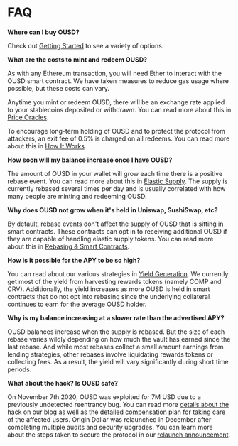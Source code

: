 # FAQ

**Where can I buy OUSD?**

Check out [Getting Started](https://docs.ousd.com/getting-started) to see a variety of options.

**What are the costs to mint and redeem OUSD?**

As with any Ethereum transaction, you will need Ether to interact with the OUSD smart contract. We have taken measures to reduce gas usage where possible, but these costs can vary.

Anytime you mint or redeem OUSD, there will be an exchange rate applied to your stablecoins deposited or withdrawn. You can read more about this in [Price Oracles](https://docs.ousd.com/core-concepts/price-oracles).

To encourage long-term holding of OUSD and to protect the protocol from attackers, an exit fee of 0.5% is charged on all redeems. You can read more about this in [How It Works](https://docs.ousd.com/how-it-works).

**How soon will my balance increase once I have OUSD?**

The amount of OUSD in your wallet will grow each time there is a positive rebase event. You can read more about this in [Elastic Supply](https://docs.ousd.com/core-concepts/elastic-supply). The supply is currently rebased several times per day and is usually correlated with how many people are minting and redeeming OUSD.

**Why does OUSD not grow when it's held in Uniswap, SushiSwap, etc?**

By default, rebase events don't affect the supply of OUSD that is sitting in smart contracts. These contracts can opt in to receiving additional OUSD if they are capable of handling elastic supply tokens. You can read more about this in [Rebasing & Smart Contracts](https://docs.ousd.com/core-concepts/elastic-supply/rebasing-and-smart-contracts).

**How is it possible for the APY to be so high?**

You can read about our various strategies in [Yield Generation](https://docs.ousd.com/core-concepts/yield-generation). We currently get most of the yield from harvesting rewards tokens (namely COMP and CRV). Additionally, the yield increases as more OUSD is held in smart contracts that do not opt into rebasing since the underlying collateral continues to earn for the average OUSD holder.

**Why is my balance increasing at a slower rate than the advertised APY?**

OUSD balances increase when the supply is rebased. But the size of each rebase varies wildly depending on how much the vault has earned since the last rebase. And while most rebases collect a small amount earnings from lending strategies, other rebases involve liquidating rewards tokens or collecting fees. As a result, the yield will vary significantly during short time periods.

**What about the hack? Is OUSD safe?**

On November 7th 2020, OUSD was exploited for 7M USD due to a previously undetected reentrancy bug. You can read more [details about the hack](https://medium.com/originprotocol/urgent-ousd-has-hacked-and-there-has-been-a-loss-of-funds-7b8c4a7d534c) on our blog as well as the [detailed compensation plan](https://medium.com/originprotocol/origin-dollar-ousd-detailed-compensation-plan-faa73f87442e) for taking care of the affected users. Origin Dollar was relaunched in December after completing multiple audits and security upgrades. You can learn more about the steps taken to secure the protocol in our [relaunch announcement](https://medium.com/originprotocol/origin-dollar-ousd-is-back-b8ee0c601dad).
